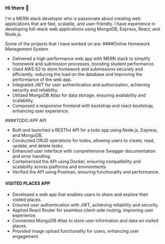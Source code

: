 ### Hi there 👋

<!--
**tushark15/tushark15** is a ✨ _special_ ✨ repository because its `README.md` (this file) appears on your GitHub profile.

Here are some ideas to get you started:

- 🔭 I’m currently working on ...
- 🌱 I’m currently learning ...
- 👯 I’m looking to collaborate on ...
- 🤔 I’m looking for help with ...
- 💬 Ask me about ...
- 📫 How to reach me: ...
- 😄 Pronouns: ...
- ⚡ Fun fact: ...
-->

I'm a MERN stack developer who is passionate about creating web applications that are fast, scalable, and user-friendly. I have experience in developing full-stack web applications using MongoDB, Express, React, and Node.js. 

Some of the projects that I have worked on are:
####Online Homework Management System
- Delivered a high-performance web app with MERN stack to simplify homework and submission processes, boosting student performance.
- Used AWS S3 to store homework and submissions securely and efficiently, reducing the load on the database and improving the performance of the web app.
- Integrated JWT for user authentication and authorization, achieving security and reliability.
- Utilized MongoDB Atlas for data storage, ensuring availability and scalability.
- Composed a responsive frontend with bootstrap and react-bootstrap, enhancing user experience.

####TODO APP API
- Built and launched a RESTful API for a todo app using Node.js, Express, and MongoDB.
- Conducted CRUD operations for todos, allowing users to create, read, update, and delete tasks.
- Enhanced user interface with comprehensive Swagger documentation and error handling. 
- Containerized the API using Docker, ensuring compatibility and scalability across platforms and environments.
- Verified the API using Postman, ensuring functionality and performance.

#### VISITED PLACES APP
- Developed a web app that enables users to share and explore their visited places.
- Ensured user authentication with JWT, achieving reliability and security.
- Applied React Router for seamless client-side routing, improving user experience.
- Connected MongoDB Atlas to store user information and data on visited places.
- Provided image upload functionality for users, enhancing user engagement.
